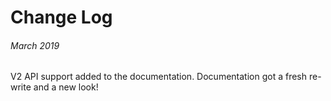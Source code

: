 # Change Log

###### March 2019
V2 API support added to the documentation. Documentation got a fresh re-write and a new look!